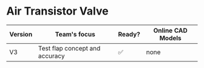 # Air Transistor Valve

| Version | Team's focus | Ready? | Online CAD Models |
| ------- | ------------ | ------ | ----------------- |
| V3 | Test flap concept and accuracy | ✅ | none
